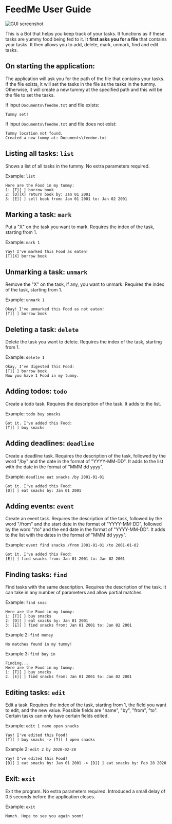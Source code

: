 # FeedMe User Guide

![GUI screenshot](https://zacklow28.github.io/ip/Ui.png)

This is a Bot that helps you keep track of your tasks. It functions as if these tasks are yummy food being fed to it. 
It **first asks you for a file** that contains your tasks. It then allows you to add, delete, mark, unmark, find and edit tasks.

## On starting the application:

The application will ask you for the path of the file that contains your tasks. 
If the file exists, it will set the tasks in the file as the tasks in the tummy. Otherwise, it will create a new tummy at
the specified path and this will be the file to set the tasks.

If input `Documents\feedme.txt` and file exists:
```
Tummy set!

```
If input `Documents\feedme.txt` and file does not exist:
```
Tummy location not found.
Created a new tummy at: Documents\feedme.txt
```

## Listing all tasks: `list`

Shows a list of all tasks in the tummy. No extra parameters required.

Example: `list`

```
Here are the Food in my tummy: 
1: [T][ ] borrow book
2: [D][X] return book by: Jan 01 2001
3: [E][ ] sell book from: Jan 01 2001 to: Jan 02 2001
```

## Marking a task: `mark`

Put a "X" on the task you want to mark. Requires the index of the task, starting from 1.

Example: `mark 1`

```
Yay! I've marked this Food as eaten!
[T][X] borrow book
```

## Unmarking a task: `unmark`

Remove the "X" on the task, if any, you want to unmark. Requires the index of the task, starting from 1.

Example: `unmark 1`

```
Okay! I've unmarked this Food as not eaten!
[T][ ] borrow book
```

## Deleting a task: `delete`

Delete the task you want to delete. Requires the index of the task, starting from 1.

Example: `delete 1`

```
Okay, I've digested this Food:
[T][ ] borrow book
Now you have 1 Food in my tummy.
```

## Adding todos: `todo`

Create a todo task. Requires the description of the task. It adds to the list.

Example: `todo buy snacks`

```
Got it. I've added this Food:
[T][ ] buy snacks
```

## Adding deadlines: `deadline`

Create a deadline task. Requires the description of the task, followed by the word "/by" and the 
date in the format of "YYYY-MM-DD". It adds to the list with the date in the format of "MMM dd yyyy".

Example: `deadline eat snacks /by 2001-01-01`


```
Got it. I've added this Food:
[D][ ] eat snacks by: Jan 01 2001
```

## Adding events: `event`

Create an event task. Requires the description of the task, followed by the word "/from" and the 
start date in the format of "YYYY-MM-DD", followed by the word "/to" and the end date in the format of "YYYY-MM-DD".
It adds to the list with the dates in the format of "MMM dd yyyy".

Example: `event find snacks /from 2001-01-01 /to 2001-01-02`

```
Got it. I've added this Food:
[E][ ] find snacks from: Jan 01 2001 to: Jan 02 2001
```

## Finding tasks: `find`

Find tasks with the same description. Requires the description of the task. It can take in any number of parameters and allow partial matches.

Example: `find snac`

```
Here are the Food in my tummy: 
1: [T][ ] buy snacks
2: [D][ ] eat snacks by: Jan 01 2001
3: [E][ ] find snacks from: Jan 01 2001 to: Jan 02 2001  
```
Example 2: `find money`

```
No matches found in my tummy!
```

Example 3: `find buy in`

```
Finding...
Here are the Food in my tummy: 
1: [T][ ] buy snacks
2. [E][ ] find snacks from: Jan 01 2001 to: Jan 02 2001
```
## Editing tasks: `edit`

Edit a task. Requires the index of the task, starting from 1, the field you want to edit, and the new value. 
Possible fields are "name", "by", "from", "to". Certain tasks can only have certain fields edited.

Example: `edit 1 name open snacks`

```
Yay! I've edited this Food!
[T][ ] buy snacks -> [T][ ] open snacks
```

Example 2: `edit 2 by 2020-02-28`

```
Yay! I've edited this Food!
[D][ ] eat snacks by: Jan 01 2001 -> [D][ ] eat snacks by: Feb 28 2020
```
## Exit: `exit`

Exit the program. No extra parameters required. Introduced a small delay of 0.5 seconds before the application closes.

Example: `exit`

```
Munch. Hope to see you again soon!
```